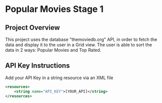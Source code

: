# Popular Movies Stage 1
## Project Overview
This project uses the database "themoviedb.org" API, in order to fetch the data and display it to the user in a Grid view.
The user is able to sort the data in 2 ways: Popular Movies and Top Rated.
## API Key Instructions
Add your API Key in a string resource via an XML file
```xml
<resources>
    <string name="API_KEY">[YOUR_API]</string>
</resources>
```
